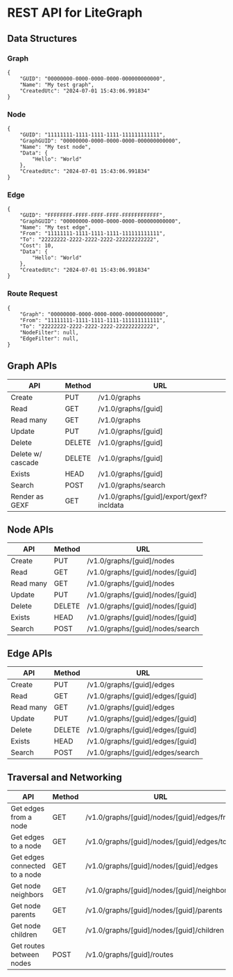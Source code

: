# REST API for LiteGraph

## Data Structures

### Graph
```
{
    "GUID": "00000000-0000-0000-0000-000000000000",
    "Name": "My test graph",
    "CreatedUtc": "2024-07-01 15:43:06.991834"
}
```

### Node
```
{
    "GUID": "11111111-1111-1111-1111-111111111111",
    "GraphGUID": "00000000-0000-0000-0000-000000000000",
    "Name": "My test node",
    "Data": {
        "Hello": "World"
    },
    "CreatedUtc": "2024-07-01 15:43:06.991834"
}
```

### Edge
```
{
    "GUID": "FFFFFFFF-FFFF-FFFF-FFFF-FFFFFFFFFFFF",
    "GraphGUID": "00000000-0000-0000-0000-000000000000",
    "Name": "My test edge",
    "From": "11111111-1111-1111-1111-111111111111",
    "To": "22222222-2222-2222-2222-222222222222",
    "Cost": 10,
    "Data": {
        "Hello": "World"
    },
    "CreatedUtc": "2024-07-01 15:43:06.991834"
}
```

### Route Request
```
{
    "Graph": "00000000-0000-0000-0000-000000000000",
    "From": "11111111-1111-1111-1111-111111111111",
    "To": "22222222-2222-2222-2222-222222222222",
    "NodeFilter": null,
    "EdgeFilter": null,
}
```

## Graph APIs

| API                | Method | URL                                      |
|--------------------|--------|------------------------------------------|
| Create             | PUT    | /v1.0/graphs                             |
| Read               | GET    | /v1.0/graphs/[guid]                      |
| Read many          | GET    | /v1.0/graphs                             |
| Update             | PUT    | /v1.0/graphs/[guid]                      |
| Delete             | DELETE | /v1.0/graphs/[guid]                      |
| Delete w/ cascade  | DELETE | /v1.0/graphs/[guid]                      |
| Exists             | HEAD   | /v1.0/graphs/[guid]                      |
| Search             | POST   | /v1.0/graphs/search                      |
| Render as GEXF     | GET    | /v1.0/graphs/[guid]/export/gexf?incldata |

## Node APIs

| API        | Method | URL                              |
|------------|--------|----------------------------------|
| Create     | PUT    | /v1.0/graphs/[guid]/nodes        |
| Read       | GET    | /v1.0/graphs/[guid]/nodes/[guid] |
| Read many  | GET    | /v1.0/graphs/[guid]/nodes        |
| Update     | PUT    | /v1.0/graphs/[guid]/nodes/[guid] |
| Delete     | DELETE | /v1.0/graphs/[guid]/nodes/[guid] |
| Exists     | HEAD   | /v1.0/graphs/[guid]/nodes/[guid] |
| Search     | POST   | /v1.0/graphs/[guid]/nodes/search |

## Edge APIs

| API        | Method | URL                              |
|------------|--------|----------------------------------|
| Create     | PUT    | /v1.0/graphs/[guid]/edges        |
| Read       | GET    | /v1.0/graphs/[guid]/edges/[guid] |
| Read many  | GET    | /v1.0/graphs/[guid]/edges        |
| Update     | PUT    | /v1.0/graphs/[guid]/edges/[guid] |
| Delete     | DELETE | /v1.0/graphs/[guid]/edges/[guid] |
| Exists     | HEAD   | /v1.0/graphs/[guid]/edges/[guid] |
| Search     | POST   | /v1.0/graphs/[guid]/edges/search |

## Traversal and Networking

| API                            | Method | URL                                          |
|--------------------------------|--------|----------------------------------------------|
| Get edges from a node          | GET    | /v1.0/graphs/[guid]/nodes/[guid]/edges/from  |
| Get edges to a node            | GET    | /v1.0/graphs/[guid]/nodes/[guid]/edges/to    |
| Get edges connected to a node  | GET    | /v1.0/graphs/[guid]/nodes/[guid]/edges       |
| Get node neighbors             | GET    | /v1.0/graphs/[guid]/nodes/[guid]/neighbors   |
| Get node parents               | GET    | /v1.0/graphs/[guid]/nodes/[guid]/parents     |
| Get node children              | GET    | /v1.0/graphs/[guid]/nodes/[guid]/children    |
| Get routes between nodes       | POST   | /v1.0/graphs/[guid]/routes                   |
